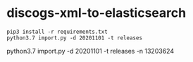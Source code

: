 # discogs-xml-to-elasticsearch

```
pip3 install -r requirements.txt
python3.7 import.py -d 20201101 -t releases
````

python3.7 import.py -d 20201101 -t releases -n 13203624
